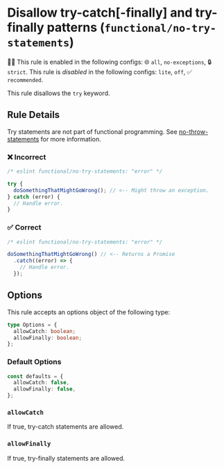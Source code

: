 # Disallow try-catch[-finally] and try-finally patterns (`functional/no-try-statements`)

💼🚫 This rule is enabled in the following configs: 🌐 `all`, `no-exceptions`, 🔒 `strict`. This rule is _disabled_ in the following configs: `lite`, `off`, ✅ `recommended`.

<!-- end auto-generated rule header -->

This rule disallows the `try` keyword.

## Rule Details

Try statements are not part of functional programming. See [no-throw-statements](./no-throw-statements.md) for more information.

### ❌ Incorrect

<!-- eslint-skip -->

```js
/* eslint functional/no-try-statements: "error" */

try {
  doSomethingThatMightGoWrong(); // <-- Might throw an exception.
} catch (error) {
  // Handle error.
}
```

### ✅ Correct

```js
/* eslint functional/no-try-statements: "error" */

doSomethingThatMightGoWrong() // <-- Returns a Promise
  .catch((error) => {
    // Handle error.
  });
```

## Options

This rule accepts an options object of the following type:

```ts
type Options = {
  allowCatch: boolean;
  allowFinally: boolean;
};
```

### Default Options

```ts
const defaults = {
  allowCatch: false,
  allowFinally: false,
};
```

### `allowCatch`

If true, try-catch statements are allowed.

### `allowFinally`

If true, try-finally statements are allowed.
